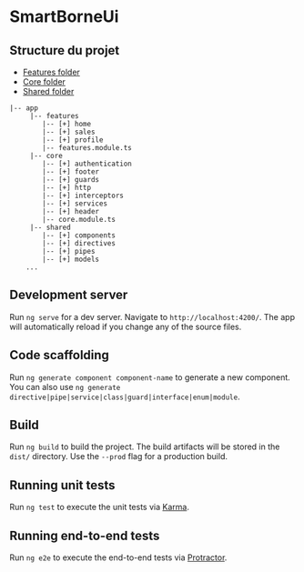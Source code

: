 # SmartBorneUi

## Structure du projet
- [Features folder](/src/app/features/README.md)
- [Core folder](/src/app/core/README.md)
- [Shared folder](/src/app/shared/README.md)
```
|-- app
     |-- features
        |-- [+] home
        |-- [+] sales
        |-- [+] profile
        |-- features.module.ts
     |-- core
        |-- [+] authentication
        |-- [+] footer
        |-- [+] guards
        |-- [+] http
        |-- [+] interceptors
        |-- [+] services
        |-- [+] header
        |-- core.module.ts
     |-- shared
        |-- [+] components
        |-- [+] directives
        |-- [+] pipes
        |-- [+] models
    ...
```
## Development server

Run `ng serve` for a dev server. Navigate to `http://localhost:4200/`. The app will automatically reload if you change any of the source files.

## Code scaffolding

Run `ng generate component component-name` to generate a new component. You can also use `ng generate directive|pipe|service|class|guard|interface|enum|module`.

## Build

Run `ng build` to build the project. The build artifacts will be stored in the `dist/` directory. Use the `--prod` flag for a production build.

## Running unit tests

Run `ng test` to execute the unit tests via [Karma](https://karma-runner.github.io).

## Running end-to-end tests

Run `ng e2e` to execute the end-to-end tests via [Protractor](http://www.protractortest.org/).
